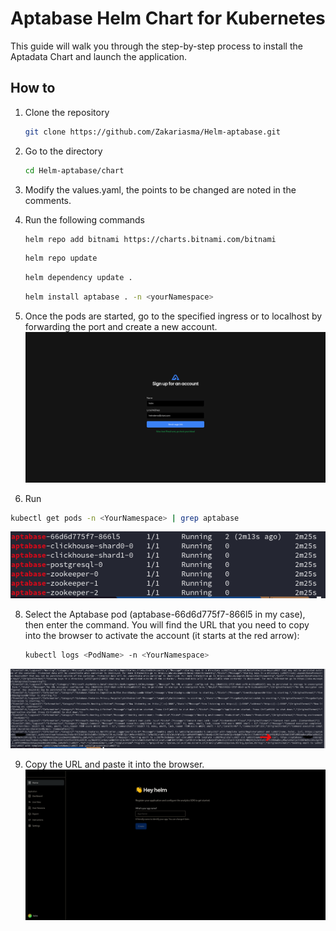 # Aptabase Helm Chart for Kubernetes
This guide will walk you through the step-by-step process to install the Aptadata Chart and launch the application.

## How to
1. Clone the repository  
   ```bash
   git clone https://github.com/Zakariasma/Helm-aptabase.git

2. Go to the directory
   ```bash
   cd Helm-aptabase/chart

4. Modify the values.yaml, the points to be changed are noted in the comments.

5. Run the following commands
   ```bash
   helm repo add bitnami https://charts.bitnami.com/bitnami
   ```

   ```bash
   helm repo update
   ```

   ```bash
   helm dependency update .
   ```

   ```bash
   helm install aptabase . -n <yourNamespace>
   ```


6. Once the pods are started, go to the specified ingress or to localhost by forwarding the port and create a new account.
   ![alt text](src/1.png)


7. Run 
 ```bash
 kubectl get pods -n <YourNamespace> | grep aptabase
 ```
 ![alt text](src/2.png)

8.  Select the Aptabase pod (aptabase-66d6d775f7-866l5 in my case), then enter the command. You will find the URL that you need to copy into the browser to activate the account (it starts at the red arrow):
    ```bash
    kubectl logs <PodName> -n <YourNamespace>
    ```
   ![alt text](src/3.png)

9.   Copy the URL and paste it into the browser.
![alt text](src/4.png)

   
